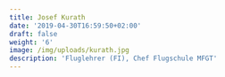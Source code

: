```yaml
---
title: Josef Kurath
date: '2019-04-30T16:59:50+02:00'
draft: false
weight: '6'
image: /img/uploads/kurath.jpg
description: 'Fluglehrer (FI), Chef Flugschule MFGT'
---
```


